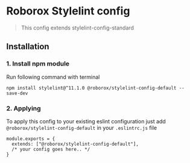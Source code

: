 # Roborox Stylelint config

> This config extends stylelint-config-standard

## Installation

### 1. Install npm module

Run following command with terminal

```
npm install stylelint@^11.1.0 @roborox/stylelint-config-default --save-dev
```	

### 2. Applying

To apply this config to your existing eslint configuration just add `@roborox/stylelint-config-default` in
your `.eslintrc.js` file

```
module.exports = {
  extends: ["@roborox/stylelint-config-default"],
  /* your config goes here.. */
}
```
